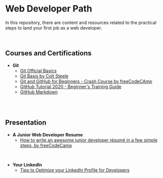 # Web Developer Path

In this repository, there are content and resources related to the practical steps to land your first job as a web developer.

<br />

## Courses and Certifications ##

* **Git** 
    * [Git Official Basics](https://git-scm.com/book/en/v2)
    * [Git Basis by Colt Steele](https://www.youtube.com/watch?v=USjZcfj8yxE&t=14s)
    * [Git and GitHub for Beginners - Crash Course by freeCodeCAmp](https://www.youtube.com/watch?v=RGOj5yH7evk)
    * [GitHub Tutorial 2020 - Beginner's Training Guide](https://www.youtube.com/watch?v=iv8rSLsi1xo)
    * [GitHub Markdown](https://guides.github.com/features/mastering-markdown/)

<br />
<br />

## Presentation ##

* **A Junior Web Developer Resume**
    * [How to write an awesome junior developer résumé in a few simple steps, by freeCodeCamp](https://www.freecodecamp.org/news/how-to-write-an-awesome-junior-developer-resume-in-a-few-simple-steps-316010db80ec/)
    
<br />

* **Your LinkedIn**
    * [Tips to Optimize your LinkedIn Profile for Developers](https://www.samanthaming.com/blog/tips-to-optimize-your-linkedin-profile-for-developers/)

<br />
<br />
